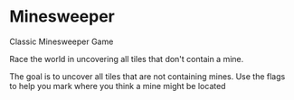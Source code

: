 Minesweeper
===========

Classic Minesweeper Game

Race the world in uncovering all tiles that don't contain a mine.

The goal is to uncover all tiles that are not containing mines. Use 
the flags to help you mark where you think a mine might be located
